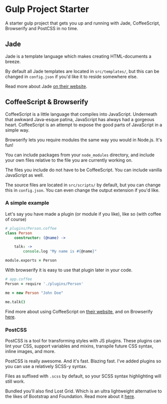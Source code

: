 # Gulp Project Starter

A starter gulp project that gets you up and running with Jade, CoffeeScript, Browserify and PostCSS in no time.

## Jade

Jade is a template language which makes creating HTML-documents a breeze. 

By default all Jade templates are located in `src/templates/`, but this can be changed in `config.json` if you'd like it to reside somewhere else.

Read more about Jade [on their website](http://jade-lang.com/). 

## CoffeeScript & Browserify

CoffeeScript is a little language that compiles into JavaScript. Underneath that awkward Java-esque patina, JavaScript has always had a gorgeous heart. CoffeeScript is an attempt to expose the good parts of JavaScript in a simple way.

Browserify lets you require modules the same way you would in Node.js. It's fun!

You can include packages from your `node_modules` directory, and include your own files relative to the file you are currently working on.

The files you include do not have to be CoffeeScript. You can include vanilla JavaScript as well.

The source files are located in `src/scripts/` by default, but you can change this in `config.json`. You can even change the output extension if you'd like.

### A simple example

Let's say you have made a plugin (or module if you like), like so (with coffee of course)

```coffee
# plugins/Person.coffee
class Person
	constructor: (@name) ->

	talk: ->
		console.log "My name is #{@name}"

module.exports = Person
```

With browserify it is easy to use that plugin later in your code.

```coffee
# app.coffee
Person = require './plugins/Person'

me = new Person "John Doe"

me.talk()
```

Find more about using CoffeeScript on [their website](http://coffeescript.org/), and on Browserify [here](http://browserify.org/).

### PostCSS

PostCSS is a tool for transforming styles with JS plugins. These plugins can lint your CSS, support variables and mixins, transpile future CSS syntax, inline images, and more.

PostCSS is really awesome. And it's fast. Blazing fast. I've added plugins so you can use a relatively SCSS-y syntax. 

Files as suffixed with `.scss` by default, so your SCSS syntax highlighting will still work.

Bundled you'll also find Lost Grid. Which is an ultra lightweight alternative to the likes of Bootstrap and Foundation. Read more about it [here](https://github.com/peterramsing/lost).